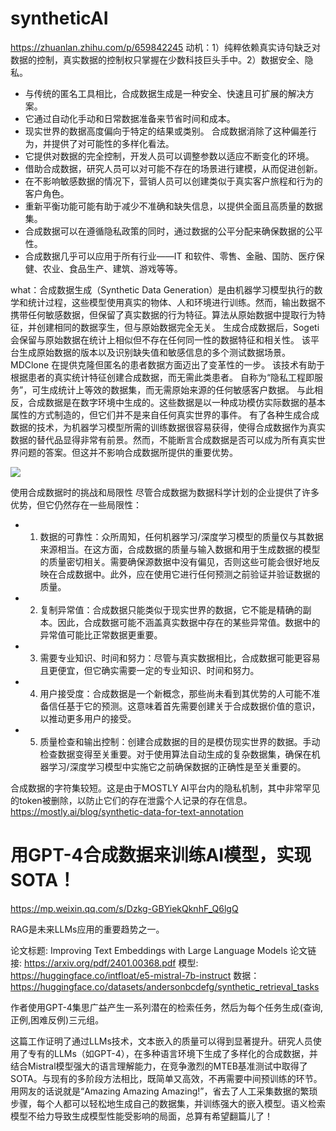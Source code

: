 # syntheticAI

https://zhuanlan.zhihu.com/p/659842245
动机：1）纯粹依赖真实诗句缺乏对数据的控制，真实数据的控制权只掌握在少数科技巨头手中。2）数据安全、隐私。
- 与传统的匿名工具相比，合成数据生成是一种安全、快速且可扩展的解决方案。
- 它通过自动化手动和日常数据准备来节省时间和成本。
- 现实世界的数据高度偏向于特定的结果或类别。 合成数据消除了这种偏差行为，并提供了对可能性的多样化看法。
- 它提供对数据的完全控制，开发人员可以调整参数以适应不断变化的环境。
- 借助合成数据，研究人员可以对可能不存在的场景进行建模，从而促进创新。
- 在不影响敏感数据的情况下，营销人员可以创建类似于真实客户旅程和行为的客户角色。
- 重新平衡功能可能有助于减少不准确和缺失信息，以提供全面且高质量的数据集。
- 合成数据可以在遵循隐私政策的同时，通过数据的公平分配来确保数据的公平性。
- 合成数据几乎可以应用于所有行业——IT 和软件、零售、金融、国防、医疗保健、农业、食品生产、建筑、游戏等等。

what：合成数据生成（Synthetic Data Generation）是由机器学习模型执行的数学和统计过程，这些模型使用真实的物体、人和环境进行训练。然而，输出数据不携带任何敏感数据，但保留了真实数据的行为特征。算法从原始数据中提取行为特征，并创建相同的数据孪生，但与原始数据完全无关。
生成合成数据后，Sogeti 会保留与原始数据在统计上相似但不存在任何同一性的数据特征和相关性。
该平台生成原始数据的版本以及识别缺失值和敏感信息的多个测试数据场景。
MDClone 在提供克隆但匿名的患者数据方面迈出了变革性的一步。 该技术有助于根据患者的真实统计特征创建合成数据，而无需此类患者。
自称为“隐私工程即服务”，可生成统计上等效的数据集，而无需原始来源的任何敏感客户数据。
与此相反，合成数据是在数字环境中生成的。这些数据是以一种成功模仿实际数据的基本属性的方式制造的，但它们并不是来自任何真实世界的事件。
有了各种生成合成数据的技术，为机器学习模型所需的训练数据很容易获得，使得合成数据作为真实数据的替代品显得非常有前景。然而，不能断言合成数据是否可以成为所有真实世界问题的答案。但这并不影响合成数据所提供的重要优势。

<img src="https://pic1.zhimg.com/v2-11c52c3cdbbb331670e1db05fac23acc_r.jpg">  

使用合成数据时的挑战和局限性
尽管合成数据为数据科学计划的企业提供了许多优势，但它仍然存在一些局限性：
- 1. 数据的可靠性：众所周知，任何机器学习/深度学习模型的质量仅与其数据来源相当。在这方面，合成数据的质量与输入数据和用于生成数据的模型的质量密切相关。需要确保源数据中没有偏见，否则这些可能会很好地反映在合成数据中。此外，应在使用它进行任何预测之前验证并验证数据的质量。
- 2. 复制异常值：合成数据只能类似于现实世界的数据，它不能是精确的副本。因此，合成数据可能不涵盖真实数据中存在的某些异常值。数据中的异常值可能比正常数据更重要。
- 3. 需要专业知识、时间和努力：尽管与真实数据相比，合成数据可能更容易且更便宜，但它确实需要一定的专业知识、时间和努力。
- 4. 用户接受度：合成数据是一个新概念，那些尚未看到其优势的人可能不准备信任基于它的预测。这意味着首先需要创建关于合成数据价值的意识，以推动更多用户的接受。
- 5. 质量检查和输出控制：创建合成数据的目的是模仿现实世界的数据。手动检查数据变得至关重要。对于使用算法自动生成的复杂数据集，确保在机器学习/深度学习模型中实施它之前确保数据的正确性是至关重要的。


合成数据的字符集较短。这是由于MOSTLY AI平台内的隐私机制，其中非常罕见的token被删除，以防止它们的存在泄露个人记录的存在信息。
https://mostly.ai/blog/synthetic-data-for-text-annotation


# 用GPT-4合成数据来训练AI模型，实现SOTA！

https://mp.weixin.qq.com/s/Dzkg-GBYiekQknhF_Q6lgQ

RAG是未来LLMs应用的重要趋势之一。

论文标题:
Improving Text Embeddings with Large Language Models
论文链接:
https://arxiv.org/pdf/2401.00368.pdf
模型:
https://huggingface.co/intfloat/e5-mistral-7b-instruct
数据：
https://huggingface.co/datasets/andersonbcdefg/synthetic_retrieval_tasks

作者使用GPT-4集思广益产生一系列潜在的检索任务，然后为每个任务生成(查询,正例,困难反例)三元组。

这篇工作证明了通过LLMs技术，文本嵌入的质量可以得到显著提升。研究人员使用了专有的LLMs（如GPT-4），在多种语言环境下生成了多样化的合成数据，并结合Mistral模型强大的语言理解能力，在竞争激烈的MTEB基准测试中取得了SOTA。与现有的多阶段方法相比，既简单又高效，不再需要中间预训练的环节。
用网友的话说就是“Amazing Amazing Amazing!”，省去了人工采集数据的繁琐步骤，每个人都可以轻松地生成自己的数据集，并训练强大的嵌入模型。语义检索模型不给力导致生成模型性能受影响的局面，总算有希望翻篇儿了！
